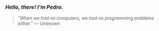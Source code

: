 ### *Hello, there! I'm Pedro.*
> ″*When we had no computers, we had no programming problems either.*″
 — Unknown
